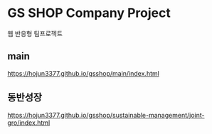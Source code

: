 # GS SHOP Company Project
웹 반응형 팀프로젝트

## main  
https://hojun3377.github.io/gsshop/main/index.html  
  
## 동반성장  
https://hojun3377.github.io/gsshop/sustainable-management/joint-gro/index.html